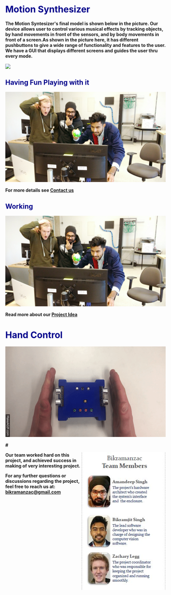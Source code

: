 # <b> <font color ="darkblue"> Motion Synthesizer </font>

<b> The Motion Syntesizer's final model is shown below in the picture. Our device allows user to control various musical effects by tracking objects, by hand movements in front of the sensors, and by body movements in front of a screen.As shown in the picture here, it has different pushbuttons to give a wide range of functionality and features to the user. We have a GUI that displays different screens and guides the user thru every mode.
  
<img align="center" src="https://user-images.githubusercontent.com/33526358/33522751-d3f17ed4-d7a8-11e7-8151-aba70f0987b8.jpg">

## <b> <font color ="darkblue"> Having Fun Playing with it </font>
![Image](https://github.com/BikramanZac/Motion-Synthesizer-Project-/blob/master/Motion%20Excitement.jpg?raw=true)

For more details see <A href="#Contact">Contact us </A>

## <b> <font color ="darkblue"> Working </font>
![alt tag](https://github.com/BikramanZac/Motion-Synthesizer-Project-/blob/master/Motion%20Excitement.jpg?raw=true)

Read more about our [Project Idea](https://drive.google.com/file/d/0B2tSFq5bbGM1cGNRVUJWdVloNlk/view?usp=sharing)

# <b> <font color ="darkblue">Hand Control </font>
![Image](https://github.com/BikramanZac/Motion-Synthesizer-Project-/blob/master/Ultra.gif?raw=true)


#<b><font color ="darkblue"> <a name="Contact"> </a></font>

<img align="right" src= "https://github.com/BikramanZac/Motion-Synthesizer-Project-/blob/master/team%20.JPG?raw=true">

<b> Our team worked hard on this project, and achieved success in making of very interesting project.
  
<b> For any further questions or discussions regarding the project, feel free to reach us at:
  bikramanzac@gmail.com 

